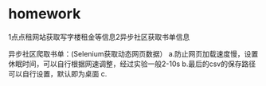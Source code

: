 # homework
1点点租网站获取写字楼租金等信息2异步社区获取书单信息


异步社区爬取书单：(Selenium获取动态网页数据）
a.防⽌⽹⻚加载速度慢，设置休眠时间，可以自行根据网速调整，经过实验一般2-10s
b.最后的csv的保存路径可以自行设置，默认即为桌面
c.
